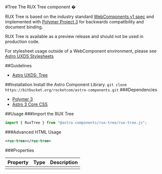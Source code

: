 #Tree
The RUX Tree component �

RUX Tree is based on the industry standard [WebComponents v1 spec](https://html.spec.whatwg.org/multipage/custom-elements.html) and implemented with [Polymer Project 3](https://www.polymer-project.org) for backwards compatibility and document binding.

RUX Tree is available as a preview release and should not be used in production code.

For stylesheet usage outside of a WebComponent environment, please see [Astro UXDS Stylesheets](https://bitbucket.org/rocketcom/astro-styles)

##Guidelines

* [Astro UXDS: Tree](http://www.astrouxds.com/library/tree)

##Installation
Install the Astro Component Library.
`git clone https://bitbucket.org/rocketcom/astro-components.git`
###Dependencies

* [Polymer 3](https://www.polymer-project.com)
* [Astro 3 Core CSS](https://bitbucket.org/rocketcom/astro-styles/src/master/)

##Usage
###Import the RUX Tree

```javascript
import { RuxTree } from "@astro-components/rux-tree/rux-tree.js";
```

###Advanced HTML Usage

```xml
<rux-tree></rux-tree>
```

###Properties

| Property | Type | Description |
| -------- | ---- | ----------- |
|          |      |             |  |

